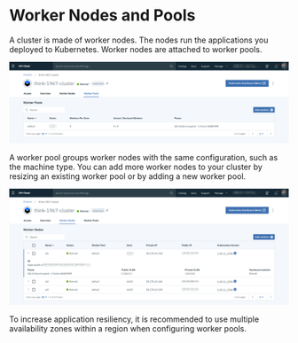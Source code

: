 # Worker Nodes and Pools

A cluster is made of worker nodes. The nodes run the applications you deployed to Kubernetes. Worker nodes are attached to worker pools.

![Worker pool](./images/iks-tour-pool.png)

A worker pool groups worker nodes with the same configuration, such as the machine type. You can add more worker nodes to your cluster by resizing an existing worker pool or by adding a new worker pool.

![Workers within a pool](./images/iks-tour-workers.png)

To increase application resiliency, it is recommended to use multiple availability zones within a region when configuring worker pools.
